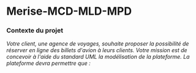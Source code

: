 <h1>Merise-MCD-MLD-MPD</h1>
<h3>Contexte du projet</h3>

*Votre client, une agence de voyages, souhaite proposer la possibilité de réserver en ligne des billets d'avion à leurs clients.
Votre mission est de concevoir à l'aide du standard UML la modélisation de la plateforme.
La plateforme devra permettre que :*